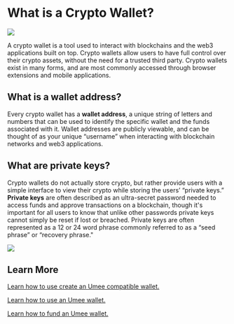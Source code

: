 # What is a Crypto Wallet?

![](/bg/what-is-a-crypto-wallet.png)

A crypto wallet is a tool used to interact with blockchains and the web3 applications built on top. Crypto wallets allow users to have full control over their crypto assets, without the need for a trusted third party. Crypto wallets exist in many forms, and are most commonly accessed through browser extensions and mobile applications.

## What is a wallet address?

Every crypto wallet has a **wallet address**, a unique string of letters and numbers that can be used to identify the specific wallet and the funds associated with it. Wallet addresses are publicly viewable, and can be thought of as your unique “username” when interacting with blockchain networks and web3 applications.

## What are private keys?

Crypto wallets do not actually store crypto, but rather provide users with a simple interface to view their crypto while storing the users’ “private keys.” **Private keys** are often described as an ultra-secret password needed to access funds and approve transactions on a blockchain, though it's important for all users to know that unlike other passwords private keys cannot simply be reset if lost or breached. Private keys are often represented as a 12 or 24 word phrase commonly referred to as a “seed phrase” or “recovery phrase."&#x20;

![](/bg/what-is-a-crypto-wallet.png)

## Learn More

[Learn how to use create an Umee compatible wallet.](/users/getting-started/creating-wallet)

[Learn how to use an Umee wallet.](/users/getting-started/using-wallet)

[Learn how to fund an Umee wallet.](/users/getting-started/funding-wallet)

